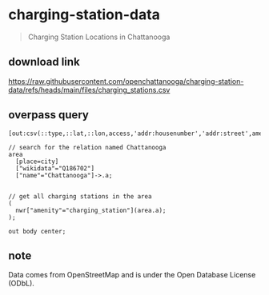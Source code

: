 # charging-station-data
> Charging Station Locations in Chattanooga

## download link
https://raw.githubusercontent.com/openchattanooga/charging-station-data/refs/heads/main/files/charging_stations.csv

## overpass query
```
[out:csv(::type,::lat,::lon,access,'addr:housenumber','addr:street',amenity,brand,'brand:wikidata','brand:wikipedia',capacity,'capacity:trailer',fee,name,network,note,'opening_hours',operator,'operator:wikidata','operator:wikipedia','parking:fee',short_name,'socket:chademo','socket:tesla_supercharger','socket:tesla_supercharger:output','socket:type1','socket:type1_cable','socket:type1_cable:current','socket:type1_cable:output','socket:type1_cable:voltage','socket:type1_combo','socket:type1:output',website;true;',')];

// search for the relation named Chattanooga
area
  [place=city]
  ["wikidata"="Q186702"]
  ["name"="Chattanooga"]->.a;


// get all charging stations in the area
(
  nwr["amenity"="charging_station"](area.a);
);

out body center;
```

## note
Data comes from OpenStreetMap and is under the Open Database License (ODbL).
